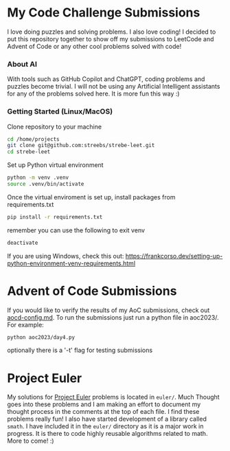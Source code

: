 # My Code Challenge Submissions

I love doing puzzles and solving problems. I also love coding! I decided to put this repository together to show off my submissions to LeetCode and Advent of Code or any other cool problems solved with code!

### About AI

With tools such as GitHub Copilot and ChatGPT, coding problems and puzzles become trivial. I will not be using any Artificial Intelligent assistants for any of the problems solved here. It is more fun this way :)

### Getting Started (Linux/MacOS)
Clone repository to your machine
```sh
cd /home/projects
git clone git@github.com:streebs/strebe-leet.git
cd strebe-leet
```

Set up Python virtual environment 
```sh
python -m venv .venv
source .venv/bin/activate
```

Once the virtual enviroment is set up, install packages from requirements.txt
```sh
pip install -r requirements.txt
```

remember you can use the following to exit venv
```sh
deactivate
```

If you are using Windows, check this out: https://frankcorso.dev/setting-up-python-environment-venv-requirements.html


# Advent of Code Submissions
If you would like to verify the results of my AoC submissions, check out [aocd-config.md](https://github.com/streebs/strebe-leet/blob/main/aocd-config.md). 
To run the submissions just run a python file in aoc2023/. For example:

```sh
python aoc2023/day4.py
```

optionally there is a '-t' flag for testing submissions

# Project Euler

My solutions for [Project Euler](https://projecteuler.net/about) problems is located in `euler/`. Much Thought goes into these problems and I am making an effort to document my thought process in the comments at the top of each file. I find these problems really fun! I also have started development of a library called `smath`. I have included it in the `euler/` directory as it is a major work in progress. It is there to code highly reusable algorithms related to math. More to come! :) 

